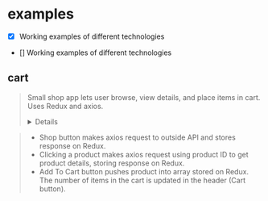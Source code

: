 # examples
- [x] Working examples of different technologies
- [] Working examples of different technologies

## cart
> Small shop app lets user browse, view details, and place items in cart. Uses Redux and axios.
  > <details>
  > <summary>Details</summary>

  > * Shop button makes axios request to outside API and stores response on Redux.
  > * Clicking a product makes axios request using product ID to get product details, storing response on Redux.
  > * Add To Cart button pushes product into array stored on Redux. The number of items in the cart is updated in the header (Cart button).
  > </details>
